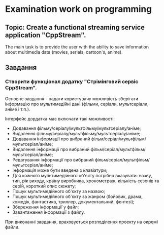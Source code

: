 # Examination work on programming
## Topic: Create a functional streaming service application "CppStream".

The main task is to provide the user with the ability to save information about multimedia data (movies, serials, cartoon's, anime).

## Завдання

### Створити функціонал додатку "Стрімінговий сервіс CppStream".

Основне завдання - надати користувачу можливість зберігати інформацію про мультимедійні дані (фільми, серіали, мультсеріали, аніме і т.п.).

Інтерфейс дордатка має включати такі можливості:

* Додавання фільму/серіалу/мультфільму/мультсеріалу/аніме;
* Видалення фільму/серіалу/мультфільму/мультсеріалу/аніме;
* Додавання інформації про вибраний фільм/серіал/мультфільм/мультсеріал/аніме;
* Видалення інформації про вибраний фільм/серіал/мультфільм/мультсеріал/аніме;
* Редагування інформації про вибраний фільм/серіал/мультфільм/мультсеріал/аніме;
* Інформація може бути введена з клавіатури;
* Для кожного мультимедійного об'єкту потрібно вказувати: назву, тип, рік виходу, країну виробника,
хронометраж, кількість сезонів та серій, короткий опис сюжету;
* Пошук мультимедійного об'єкту за назвою;
* Пошук мультимедійного об'єкту за жанром (бойовик, драма, комедія, фантастика, триллер, документальний, фентезі);
* Збереження інформації у файл;
* Завантаження інформації з файлу.

При виконанні завдання, враховується розподілення проекту на окремі файли.
